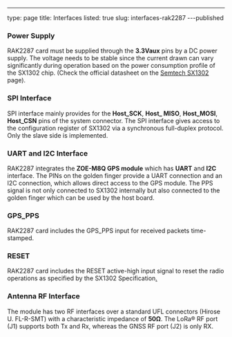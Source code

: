 ---
type: page
title: Interfaces
listed: true
slug: interfaces-rak2287
---published

### Power Supply

RAK2287 card must be supplied through the **3.3Vaux** pins by a DC power supply. The voltage needs to be stable since the current drawn can vary significantly during operation based on the power consumption profile of the SX1302 chip. (Check the official datasheet on the [Semtech SX1302](https://www.semtech.com/products/wireless-rf/lora-gateways/sx1302) page).

### SPI Interface

SPI interface mainly provides for the **Host_SCK**, **Host_ MISO**, **Host_MOSI**, **Host_CSN** pins of the system connector. The SPI interface gives access to the configuration register of SX1302 via a synchronous full-duplex protocol. Only the slave side is implemented.

### UART and I2C Interface

RAK2287 integrates the **ZOE-M8Q GPS module** which has **UART** and **I2C** interface. The PINs on the golden finger provide a UART connection and an I2C connection, which allows direct access to the GPS module. The PPS signal is not only connected to SX1302 internally but also connected to the golden finger which can be used by the host board.

### GPS_PPS

RAK2287 card includes
the GPS_PPS input for received packets time-stamped.

### RESET

RAK2287 card includes the RESET active-high input signal to reset the radio operations as specified by the SX1302 Specification[.](#_bookmark73)

### Antenna RF Interface

The module has two RF interfaces over a standard UFL connectors (Hirose U. FL-R-SMT) with a characteristic impedance of **50Ω**. The LoRa® RF port (J1) supports both Tx and Rx, whereas the GNSS RF port (J2) is only RX.


